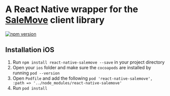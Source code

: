 # A React Native wrapper for the [SaleMove](https://www.salemove.com) client library

[![npm version](https://badge.fury.io/js/react-native-salemove.svg)](https://badge.fury.io/js/react-native-salemove)

## Installation iOS

1. Run `npm install react-native-salemove --save` in your project directory
2. Open your `ios` folder and make sure the `cocoapods` are installed by running `pod --version`
3. Open `Podfile` and add the following `pod 'react-native-salemove', :path => '../node_modules/react-native-salemove'`
4. Run `pod install`
